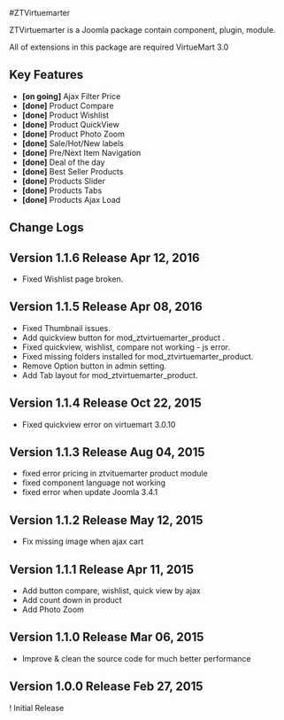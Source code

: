 #ZTVirtuemarter

ZTVirtuemarter is a Joomla package contain component, plugin, module.

All of extensions in this package are required VirtueMart 3.0

## Key Features

* __[on going]__ Ajax Filter Price
* __[done]__ Product Compare 
* __[done]__ Product Wishlist
* __[done]__ Product QuickView
* __[done]__ Product Photo Zoom
* __[done]__ Sale/Hot/New labels 
* __[done]__ Pre/Next Item Navigation
* __[done]__ Deal of the day
* __[done]__ Best Seller Products
* __[done]__ Products Slider
* __[done]__ Products Tabs
* __[done]__ Products Ajax Load



## Change Logs

## Version 1.1.6 Release Apr 12, 2016

* Fixed Wishlist page broken.

## Version 1.1.5 Release Apr 08, 2016 

* Fixed Thumbnail issues.
* Add quickview button for mod_ztvirtuemarter_product .
* Fixed quickview, wishlist, compare not working - js error.
* Fixed missing folders installed for mod_ztvirtuemarter_product.
* Remove Option button in admin setting.
* Add Tab layout for mod_ztvirtuemarter_product.

## Version 1.1.4 Release Oct 22, 2015

* Fixed quickview error on virtuemart 3.0.10

## Version 1.1.3 Release Aug 04, 2015

* fixed error pricing in ztvituemarter product module
* fixed component language not working
* fixed error when update Joomla 3.4.1

## Version 1.1.2 Release May 12, 2015

* Fix missing image when ajax cart

## Version 1.1.1 Release Apr 11, 2015

* Add button compare, wishlist, quick view by ajax
* Add count down in product
* Add Photo Zoom

## Version 1.1.0 Release Mar 06, 2015

* Improve & clean the source code for much better performance 

## Version 1.0.0 Release Feb 27, 2015

! Initial Release
